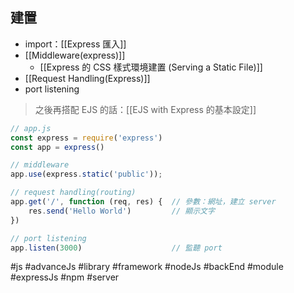 ## 建置
- import：[[Express 匯入]]
- [[Middleware(express)]]
	- [[Express 的 CSS 樣式環境建置 (Serving a Static File)]]
- [[Request Handling(Express)]]
- port listening

> 之後再搭配 EJS 的話：[[EJS with Express 的基本設定]]
```js
// app.js
const express = require('express')
const app = express()

// middleware
app.use(express.static('public'));

// request handling(routing)
app.get('/', function (req, res) {	// 參數：網址，建立 server
	res.send('Hello World')			// 顯示文字
})

// port listening
app.listen(3000)					// 監聽 port
```
#js #advanceJs #library #framework #nodeJs #backEnd #module #expressJs #npm #server 
